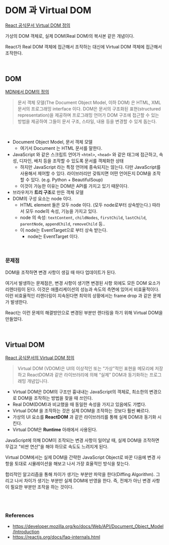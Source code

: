 # DOM 과 Virtual DOM

[React 공식문서 Virtual DOM 정의](https://reactjs.org/docs/faq-internals.html)

가상의 DOM 객체로, 실제 DOM(Real DOM)의 복사본 같은 개념이다.

React가 Real DOM 객체에 접근해서 조작하는 대신에 Virtual DOM 객체에 접근해서 조작한다.

<br/>

## DOM

[MDN에서 DOM의 정의](https://developer.mozilla.org/ko/docs/Web/API/Document_Object_Model/Introduction)

> 문서 객체 모델(The Document Object Model, 이하 DOM) 은 HTML, XML 문서의 프로그래밍 interface 이다. DOM은 문서의 구조화된 표현(structured representation)을 제공하며 프로그래밍 언어가 DOM 구조에 접근할 수 있는 방법을 제공하여 그들이 문서 구조, 스타일, 내용 등을 변경할 수 있게 돕는다.

<br/>

- Document Object Model, 문서 객체 모델
  - 여기서 Document 는 HTML 문서를 말한다.
- JavaScript 와 같은 스크립트 언어가 `<html>`, `<head>` 와 같은 태그에 접근하고, 속성, 디자인, 배치 등을 조작할 수 있도록 문서를 객체화한 상태
  - 하지만 JavaScript 라는 특정 언어에 종속되지는 않는다. 다만 JavaScript를 사용해서 제어할 수 있다. 라이브러리만 갖춰지면 어떤 언어든지 DOM을 조작할 수 있다. (e.g. Python + BeautifulSoup)
  - 이것이 가능한 이유는 DOM은 API를 가지고 있기 때문이다.
- 브라우저가 **트리 구조**로 만든 객체 모델
- DOM의 구성 요소는 node 이다.
  - HTML element 들은 모두 node 이다. (모두 node로부터 상속받는다.) 따라서 모두 node의 속성, 기능을 가지고 있다.
  - node 의 속성: `textContent`, `childNodes`, `firstChild`, `lastChild`, `parentNode`, `appendChild`, `removeChild` 등..
  - 이 node는 EventTarget으로 부터 상속 받는다.
    - node는 EventTarget 이다.

<br/>

### 문제점

DOM을 조작하면 변경 사항이 생길 때 마다 업데이트가 된다.

여기서 발생하는 문제점은, 변경 사항이 생기면 변경된 사항 외에도 모든 DOM 요소가 리렌더링이 된다. 이것은 애플리케이션의 성능과 속도의 측면에 있어서 비효율적이다. 이런 비효율적인 리렌더링이 지속된다면 최악의 상황에서는 frame drop 과 같은 문제가 발생한다.

React는 이런 문제의 해결방안으로 변경된 부분만 렌더링을 하기 위해 Virtual DOM을 만들었다.

<br/>

## Virtual DOM

[React 공식문서의 Virtual DOM 정의](https://ko.reactjs.org/docs/faq-internals.html#gatsby-focus-wrapper)

> Virtual DOM (VDOM)은 UI의 이상적인 또는 “가상”적인 표현을 메모리에 저장하고 ReactDOM과 같은 라이브러리에 의해 “실제” DOM과 동기화하는 프로그래밍 개념입니다.

- Virtual DOM은 DOM의 구조만 흉내내는 JavaScript의 객체로, 최소한의 변경으로 DOM을 조작하는 방법을 찾을 때 쓰인다.
- Real DOM(DOM)과 비교했을 때 동일한 속성을 가지고 있음에도 가볍다.
- Virtual DOM 을 조작하는 것은 실제 DOM을 조작하는 것보다 훨씬 빠르다.
- 가상의 UI 요소를 **ReactDOM** 과 같은 라이브러리를 통해 실제 DOM과 동기화 시킨다.
- Virtual DOM은 **Runtime** 아래에서 사용된다.

JavaScript에 의해 DOM이 조작되는 변경 사항이 일어날 때, 실제 DOM을 조작하면 무겁고 "비싼 연산"을 해야 하므로 속도도 느려지게 된다.

Virtual DOM에서는 실제 DOM을 간략한 JavaScript Object로 바꾼 다음에 변경 사항을 토대로 시뮬레이션을 해보고 나서 가장 효율적인 방식을 찾는다.

합리적인 알고리즘을 통해 차이가 생기는 부분만 파악을 한다(Diffing Algorithm). 그리고 나서 차이가 생기는 부분만 실제 DOM에 반영을 한다. 즉, 전체가 아닌 변경 사항이 필요한 부분만 조작을 하는 것이다.

<br/>
<br/>

### References

- https://developer.mozilla.org/ko/docs/Web/API/Document_Object_Model/Introduction
- https://reactjs.org/docs/faq-internals.html
